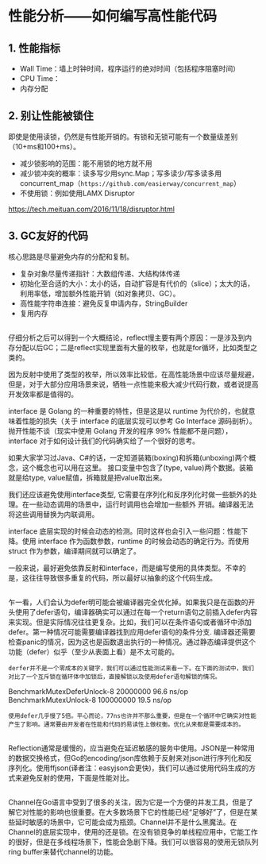 # 性能分析——如何编写高性能代码 #

## 1. 性能指标 ##

* Wall Time：墙上时钟时间，程序运行的绝对时间（包括程序阻塞时间）
* CPU Time：
* 内存分配

## 2. 别让性能被锁住 ##

即使是使用读锁，仍然是有性能开销的。有锁和无锁可能有一个数量级差别（10+ms和100+ms）。

* 减少锁影响的范围：能不用锁的地方就不用
* 减少锁冲突的概率：读多写少用sync.Map；写多读少/写多读多用concurrent_map（`https://github.com/easierway/concurrent_map`）
* 不使用锁：例如使用LAMX Disruptor

https://tech.meituan.com/2016/11/18/disruptor.html

## 3. GC友好的代码 ##

核心思路是尽量避免内存的分配和复制。

* 复杂对象尽量传递指针：大数组传递、大结构体传递
* 初始化至合适的大小：太小的话，自动扩容是有代价的（slice）；太大的话，利用率低，增加额外性能开销（如对象拷贝、GC）。
* 高性能字符串连接：避免反复申请内存，StringBuilder
* 复用内存

## ##

仔细分析之后可以得到一个大概结论，reflect慢主要有两个原因：一是涉及到内存分配以后GC；二是reflect实现里面有大量的枚举，也就是for循环，比如类型之类的。

因为反射中使用了类型的枚举，所以效率比较低，在高性能场景中应该尽量规避，但是，对于大部分应用场景来说，牺牲一点性能来极大减少代码行数，或者说提高开发效率都是值得的。

interface 是 Golang 的一种重要的特性，但是这是以 runtime 为代价的，也就意味着性能的损失（关于 interface 的底层实现可以参考 Go Interface 源码剖析）。抛开性能不谈（现实中使用 Golang 开发的程序 99% 性能都不是问题），interface 对于如何设计我们的代码确实给了一个很好的思考。

如果大家学习过Java、C#的话，一定知道装箱(boxing)和拆箱(unboxing)两个概念，这个概念也可以用在这里。 接口变量中包含了(type, value)两个数据。装箱就是给type, value赋值，拆箱就是把value取出来。

我们还应该避免使用interface类型, 它需要在序列化和反序列化时做一些额外的处理。在一些动态调用的场景中，运行时调用也会增加一些额外 开销。编译器无法将这些调用替换为内联调用。

interface 底层实现的时候会动态的检测。同时这样也会引入一些问题：性能下降。使用 interface 作为函数参数，runtime 的时候会动态的确定行为。而使用 struct 作为参数，编译期间就可以确定了。

一般来说，最好避免依靠反射和interface，而是编写使用的具体类型。不幸的是，这往往导致很多重复的代码，所以最好以抽象的这个代码生成。


## ##

乍一看，人们会认为defer明可能会被编译器完全优化掉。如果我只是在函数的开头使用了defer语句，编译器确实可以通过在每一个return语句之前插入defer内容来实现。但是实际情况往往更复杂。比如，我们可以在条件语句或者循环中添加defer。第一种情况可能需要编译器找到应用defer语句的条件分支. 编译器还需要检查panic的情况，因为这也是函数退出执行的一种情况。通过静态编译提供这个功能（defer）似乎（至少从表面上看）是不太可能的。

    derfer并不是一个零成本的关键字，我们可以通过性能测试来看一下。在下面的测试中，我们对比了一个互斥锁在循环体中加锁后，直接解锁以及使用defer语句解锁的情况。

BenchmarkMutexDeferUnlock-8 20000000 96.6 ns/op
BenchmarkMutexUnlock-8 100000000 19.5 ns/op

    使用defer几乎慢了5倍。平心而论，77ns也许并不那么重要，但是在一个循环中它确实对性能产生了影响。通常要由开发者在性能和代码的易读性上做权衡。优化从来都是需要成本的。



## ##

Reflection通常是缓慢的，应当避免在延迟敏感的服务中使用。JSON是一种常用的数据交换格式，但Go的encoding/json库依赖于反射来对json进行序列化和反序列化。使用ffjson(译者注：easyjson会更快)，我们可以通过使用代码生成的方式来避免反射的使用，下面是性能对比。

## ##



Channel在Go语言中受到了很多的关注，因为它是一个方便的并发工具，但是了解它对性能的影响也很重要。在大多数场景下它的性能已经“足够好”了，但是在某些延时敏感的场景中，它可能会成为瓶颈。Channel并不是什么黑魔法。在Channel的底层实现中，使用的还是锁。在没有锁竞争的单线程应用中，它能工作的很好，但是在多线程场景下，性能会急剧下降。我们可以很容易的使用无锁队列ring buffer来替代channel的功能。